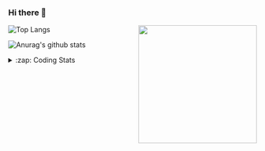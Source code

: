 ### Hi there 👋

<!--
**tao8687/tao8687** is a ✨ _special_ ✨ repository because its `README.md` (this file) appears on your GitHub profile.

Here are some ideas to get you started:

- 🔭 I’m currently working on ...
- 🌱 I’m currently learning ...
- 👯 I’m looking to collaborate on ...
- 🤔 I’m looking for help with ...
- 💬 Ask me about ...
- 📫 How to reach me: ...
- 😄 Pronouns: ...
- ⚡ Fun fact: ...
-->

<img align='right' src="https://media.giphy.com/media/M9gbBd9nbDrOTu1Mqx/giphy.gif" width="240">

  
![Top Langs](https://github-readme-stats.vercel.app/api/top-langs/?username=tao8687&layout=compact&title_color=23238E&text_color=A67D3D)

![Anurag's github stats](https://github-readme-stats.vercel.app/api?username=tao8687&show_icons=true&&text_color=A67D3D&title_color=23238E&show_icons=false&count_private=true&hide=stars)

<details>
  <summary>:zap: Coding Stats</summary>
  <br>
    
<!--START_SECTION:waka-->

```text
From: 03 October 2022 - To: 10 October 2022

C++               11 hrs 32 mins  █████████▒░░░░░░░░░░░░░░░   37.76 %
Python            8 hrs 1 min     ██████▓░░░░░░░░░░░░░░░░░░   26.24 %
C                 5 hrs 44 mins   ████▓░░░░░░░░░░░░░░░░░░░░   18.75 %
Other             1 hr 56 mins    █▓░░░░░░░░░░░░░░░░░░░░░░░   06.33 %
```

<!--END_SECTION:waka-->
</details>
